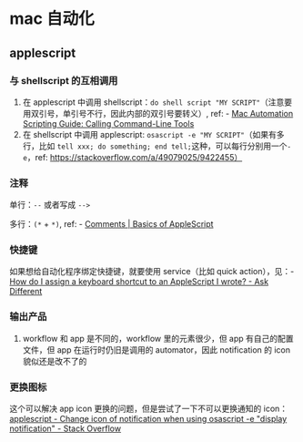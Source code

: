# mac 自动化

## applescript

### 与 shellscript 的互相调用

1. 在 applescript 中调用 shellscript：`do shell script "MY SCRIPT"`（注意要用双引号，单引号不行，因此内部的双引号要转义）, ref: - [Mac Automation Scripting Guide: Calling Command-Line Tools](https://developer.apple.com/library/archive/documentation/LanguagesUtilities/Conceptual/MacAutomationScriptingGuide/CallCommandLineUtilities.html)
2. 在 shellscript 中调用 applescript: `osascript -e "MY SCRIPT"`（如果有多行，比如 `tell xxx; do something; end tell;`这种，可以每行分别用一个`-e`，ref: https://stackoverflow.com/a/49079025/9422455）

### 注释

单行：`--` 或者写成 `-->`

多行：`(*` + `*)`, ref: - [Comments | Basics of AppleScript](http://downloads.techbarrack.com/books/programming/AppleScript/website/basics/comments.html)

### 快捷键

如果想给自动化程序绑定快捷键，就要使用 service（比如 quick action），见：- [How do I assign a keyboard shortcut to an AppleScript I wrote? - Ask Different](https://apple.stackexchange.com/questions/175215/how-do-i-assign-a-keyboard-shortcut-to-an-applescript-i-wrote)

### 输出产品

1. workflow 和 app 是不同的，workflow 里的元素很少，但 app 有自己的配置文件，但 app 在运行时仍旧是调用的 automator，因此 notification 的 icon 貌似还是改不了的

### 更换图标

这个可以解决 app icon 更换的问题，但是尝试了一下不可以更换通知的 icon：[applescript - Change icon of notification when using osascript -e "display notification" - Stack Overflow](https://stackoverflow.com/questions/48856158/change-icon-of-notification-when-using-osascript-e-display-notification)
